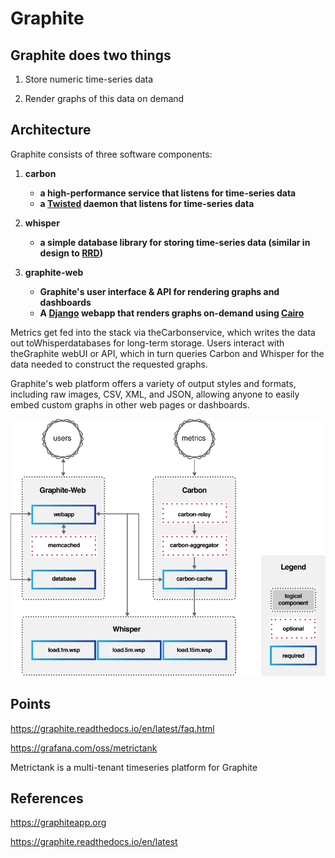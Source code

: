 # Graphite

## Graphite does two things

1. Store numeric time-series data

2. Render graphs of this data on demand

## Architecture

Graphite consists of three software components:

1. **carbon**
    - **a high-performance service that listens for time-series data**
    - **a [Twisted](http://www.twistedmatrix.com/) daemon that listens for time-series data**

2. **whisper**
    - **a simple database library for storing time-series data (similar in design to [RRD](http://oss.oetiker.ch/rrdtool/))**

3. **graphite-web**
    - **Graphite's user interface & API for rendering graphs and dashboards**
    - **A [Django](http://www.djangoproject.com/) webapp that renders graphs on-demand using [Cairo](http://www.cairographics.org/)**

Metrics get fed into the stack via theCarbonservice, which writes the data out toWhisperdatabases for long-term storage. Users interact with theGraphite webUI or API, which in turn queries Carbon and Whisper for the data needed to construct the requested graphs.

Graphite's web platform offers a variety of output styles and formats, including raw images, CSV, XML, and JSON, allowing anyone to easily embed custom graphs in other web pages or dashboards.

![image](../../media/DevOps-Monitoring-Graphite-image1.png)

## Points

<https://graphite.readthedocs.io/en/latest/faq.html>

<https://grafana.com/oss/metrictank>

Metrictank is a multi-tenant timeseries platform for Graphite

## References

<https://graphiteapp.org>

<https://graphite.readthedocs.io/en/latest>
